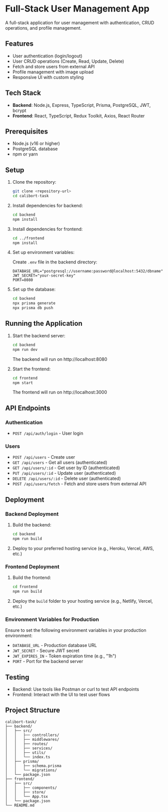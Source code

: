 # Full-Stack User Management App

A full-stack application for user management with authentication, CRUD operations, and profile management.

## Features

- User authentication (login/logout)
- User CRUD operations (Create, Read, Update, Delete)
- Fetch and store users from external API
- Profile management with image upload
- Responsive UI with custom styling

## Tech Stack

- **Backend**: Node.js, Express, TypeScript, Prisma, PostgreSQL, JWT, bcrypt
- **Frontend**: React, TypeScript, Redux Toolkit, Axios, React Router

## Prerequisites

- Node.js (v16 or higher)
- PostgreSQL database
- npm or yarn

## Setup

1. Clone the repository:
   ```bash
   git clone <repository-url>
   cd calibort-task
   ```

2. Install dependencies for backend:
   ```bash
   cd backend
   npm install
   ```

3. Install dependencies for frontend:
   ```bash
   cd ../frontend
   npm install
   ```

4. Set up environment variables:

   Create `.env` file in the backend directory:
   ```
   DATABASE_URL="postgresql://username:password@localhost:5432/dbname"
   JWT_SECRET="your-secret-key"
   PORT=8080
   ```

5. Set up the database:
   ```bash
   cd backend
   npx prisma generate
   npx prisma db push
   ```

## Running the Application

1. Start the backend server:
   ```bash
   cd backend
   npm run dev
   ```
   The backend will run on http://localhost:8080

2. Start the frontend:
   ```bash
   cd frontend
   npm start
   ```
   The frontend will run on http://localhost:3000

## API Endpoints

### Authentication
- `POST /api/auth/login` - User login

### Users
- `POST /api/users` - Create user
- `GET /api/users` - Get all users (authenticated)
- `GET /api/users/:id` - Get user by ID (authenticated)
- `PUT /api/users/:id` - Update user (authenticated)
- `DELETE /api/users/:id` - Delete user (authenticated)
- `POST /api/users/fetch` - Fetch and store users from external API

## Deployment

### Backend Deployment
1. Build the backend:
   ```bash
   cd backend
   npm run build
   ```

2. Deploy to your preferred hosting service (e.g., Heroku, Vercel, AWS, etc.)

### Frontend Deployment
1. Build the frontend:
   ```bash
   cd frontend
   npm run build
   ```

2. Deploy the `build` folder to your hosting service (e.g., Netlify, Vercel, etc.)

### Environment Variables for Production
Ensure to set the following environment variables in your production environment:
- `DATABASE_URL` - Production database URL
- `JWT_SECRET` - Secure JWT secret
- `JWT_EXPIRES_IN` - Token expiration time (e.g., "1h")
- `PORT` - Port for the backend server

## Testing

- Backend: Use tools like Postman or curl to test API endpoints
- Frontend: Interact with the UI to test user flows

## Project Structure

```
calibort-task/
├── backend/
│   ├── src/
│   │   ├── controllers/
│   │   ├── middlewares/
│   │   ├── routes/
│   │   ├── services/
│   │   ├── utils/
│   │   └── index.ts
│   ├── prisma/
│   │   ├── schema.prisma
│   │   └── migrations/
│   └── package.json
├── frontend/
│   ├── src/
│   │   ├── components/
│   │   ├── store/
│   │   └── App.tsx
│   └── package.json
└── README.md
